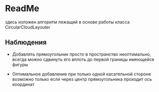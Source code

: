 # ReadMe
здесь изложен алгоритм лежащий в основе работы класса CircularCloudLayouter

## Наблюдения

* Добавлять прямоугольник просто в пространство неоптимально, всегда можно сдвинуть его вплоть до первой границы имеющейся фигуры

* Оптимальное добавление при только одной касательной стороне возможно только если через центр прямоугольника проходит ось координат